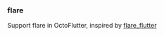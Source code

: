 ### flare

Support flare in OctoFlutter, inspired by [flare_flutter](https://pub.dev/packages/flare_flutter)